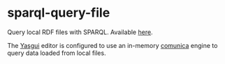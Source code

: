# sparql-query-file

Query local RDF files with SPARQL. Available [here](https://giacomociti.github.io/sparql-query-file/).

The [Yasgui](https://github.com/TriplyDB/Yasgui) editor is configured to use an in-memory [comunica](https://github.com/comunica/comunica) engine to query data loaded from local files.
